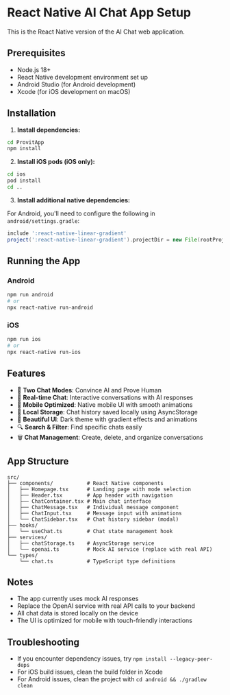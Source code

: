 # React Native AI Chat App Setup

This is the React Native version of the AI Chat web application.

## Prerequisites

- Node.js 18+ 
- React Native development environment set up
- Android Studio (for Android development)
- Xcode (for iOS development on macOS)

## Installation

1. **Install dependencies:**
```bash
cd ProvitApp
npm install
```

2. **Install iOS pods (iOS only):**
```bash
cd ios
pod install
cd ..
```

3. **Install additional native dependencies:**

For Android, you'll need to configure the following in `android/settings.gradle`:
```gradle
include ':react-native-linear-gradient'
project(':react-native-linear-gradient').projectDir = new File(rootProject.projectDir, '../node_modules/react-native-linear-gradient/android')
```

## Running the App

### Android
```bash
npm run android
# or
npx react-native run-android
```

### iOS
```bash
npm run ios  
# or
npx react-native run-ios
```

## Features

- 🤖 **Two Chat Modes**: Convince AI and Prove Human
- 💬 **Real-time Chat**: Interactive conversations with AI responses
- 📱 **Mobile Optimized**: Native mobile UI with smooth animations
- 💾 **Local Storage**: Chat history saved locally using AsyncStorage
- 🎨 **Beautiful UI**: Dark theme with gradient effects and animations
- 🔍 **Search & Filter**: Find specific chats easily
- 🗑️ **Chat Management**: Create, delete, and organize conversations

## App Structure

```
src/
├── components/           # React Native components
│   ├── Homepage.tsx      # Landing page with mode selection
│   ├── Header.tsx        # App header with navigation
│   ├── ChatContainer.tsx # Main chat interface
│   ├── ChatMessage.tsx   # Individual message component
│   ├── ChatInput.tsx     # Message input with animations
│   └── ChatSidebar.tsx   # Chat history sidebar (modal)
├── hooks/
│   └── useChat.ts        # Chat state management hook
├── services/
│   ├── chatStorage.ts    # AsyncStorage service
│   └── openai.ts         # Mock AI service (replace with real API)
└── types/
    └── chat.ts           # TypeScript type definitions
```

## Notes

- The app currently uses mock AI responses
- Replace the OpenAI service with real API calls to your backend
- All chat data is stored locally on the device
- The UI is optimized for mobile with touch-friendly interactions

## Troubleshooting

- If you encounter dependency issues, try `npm install --legacy-peer-deps`
- For iOS build issues, clean the build folder in Xcode
- For Android issues, clean the project with `cd android && ./gradlew clean`
